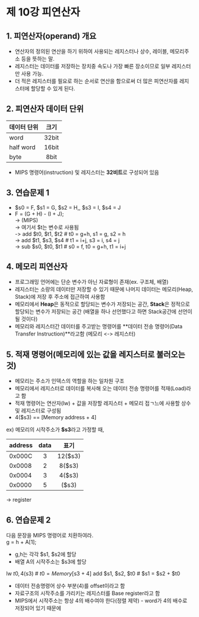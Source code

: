 # 제 10강 피연산자 
## 1. 피연산자(operand) 개요
- 연산자의 정의된 연산을 하기 위하여 사용되는 레지스터나 상수, 레이블, 메모리주소 등을 뜻하는 말.
- 레지스터는 데이터를 저장하는 장치중 속도나 가장 빠른 장소이므로 일부 레지스터만 사용 가능. 
- 더 적은 레지스터를 필요로 하는 순서로 연산을 함으로써 더 많은 피연산자를 레지스터에 할당할 수 있게 된다. 

## 2. 피연산자 데이터 단위 
| 데이터 단위 | 크기 |
|---|:---:|
| word | 32bit |
| half word | 16bit |
| byte | 8bit |

- MIPS 명령어(instruction) 및 레지스터는 **32비트**로 구성되어 있음 

## 3. 연습문제 1 
- $s0 = F, $s1 = G, $s2 = H,, $s3 = I, $s4 = J
- F = (G + H) - (I + J); <br>
-> (MIPS) <br> 
-> 여기서 $t는 변수로 사용됨 <br>
-> add $t0, $t1, $t2 # t0 = g+h, s1 = g, s2 = h <br>
-> add $t1, $s3, $s4 # t1 = i+j, s3 = i, s4 = j  <br>
-> sub $s0, $t0, $t1 # s0 = f, t0 = g+h, t1 = i+j

## 4. 메모리 피연산자 
- 프로그래밍 언어에는 단순 변수가 아닌 자료형이 존재(ex. 구조체, 배열)
- 레지스터는 소량의 데이터만 저장할 수 있기 때문에 나머지 데이터는 메모리(Heap, Stack)에 저장 후 주소에 접근하여 사용함 
- 메모리에서 **Heap**은 동적으로 할당되는 변수가 저장되는 공간, **Stack**은 정적으로 할당되는 변수가 저장되는 공간 (배열을 하나 선언했다고 하면 Stack공간에 선언이 될 것이다)
- 메모리와 레지스터간 데이터를 주고받는 명령어를 **데이터 전송 명령어(Data Transfer Instruction)**라고함 (메모리 <-> 레지스터)

## 5. 적재 명령어(메모리에 있는 값을 레지스터로 불러오는 것)
- 메모리는 주소가 인덱스의 역할을 하는 일차원 구조 
- 메모리에서 레지스터로 데이터를 복사해 오는 데이터 전송 명령어를 적재(Load)라고 함 
- 적재 명령어는 연산자(lw) + 값을 저장할 레지스터 + 메모리 접ㄱ느에 사용할 상수 및 레지스터로 구성됨 
- 4($s3) == [Memory address + 4]

ex) 메모리의 시작주소가 **$s3**라고 가정할 때,

| address | data | 표기 |
|---|:---:|:---:|
| 0x000C | 3 | 12($s3) |
| 0x0008 | 2 | 8($s3) |
| 0x0004 | 3 | 4($s3) |
| 0x0000 | 5 | ($s3) | 
-> register

## 6. 연습문제 2 
다음 문장을 MIPS 명령어로 치환하여라. <br>
 g = h + A[1];
 - g,h는 각각 $s1, $s2에 할당 
 - 배열 A의 시작주소는 $s3에 할당 

 lw $t0, 4($s3) # $t0 = Memory[$s3 + 4]
 add $s1, $s2, $t0 # $s1 = $s2 + $t0 
 - 데이터 전송명령어 상수 부분(4)를 offset이라고 함
 - 자료구조의 시작주소를 가리키는 레지스터를 Base register라고 함
 - MIPS에서 시작주소는 항상 4의 배수여야 한다(정렬 제약) - word가 4의 배수로 저장되어 있기 때문에


